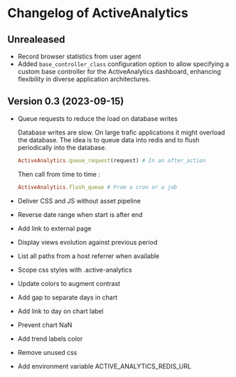 # Changelog of ActiveAnalytics

## Unrealeased

-   Record browser statistics from user agent
-   Added `base_controller_class` configuration option to allow specifying a custom base controller for the ActiveAnalytics dashboard,
    enhancing flexibility in diverse application architectures.

## Version 0.3 (2023-09-15)

*   Queue requests to reduce the load on database writes

    Database writes are slow. On large trafic applications it might overload the database.
    The idea is to queue data into redis and to flush periodically into the database.

    ```ruby
    ActiveAnalytics.queue_request(request) # In an after_action
    ```

    Then call from time to time :

    ```ruby
    ActiveAnalytics.flush_queue # From a cron or a job
    ```

*   Deliver CSS and JS without asset pipeline
*   Reverse date range when start is after end
*   Add link to external page
*   Display views evolution against previous period
*   List all paths from a host referrer when available
*   Scope css styles with .active-analytics
*   Update colors to augment contrast
*   Add gap to separate days in chart
*   Add link to day on chart label
*   Prevent chart NaN
*   Add trend labels color
*   Remove unused css
*   Add environment variable ACTIVE_ANALYTICS_REDIS_URL
